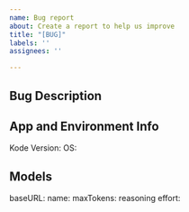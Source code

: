```yaml
---
name: Bug report
about: Create a report to help us improve
title: "[BUG]"
labels: ''
assignees: ''

---
```


## Bug Description
<!-- NOTE: from v0.0.18, you can submit a bug from the app by typing /bug, it'll open a window to github issue create, with the model info pre-filled -->


## App and Environment Info
Kode Version: <!-- kode --version -->
OS: <!-- macos/win -->

## Models <!-- get from /config or from ~/.koding.json -->
baseURL:
name:
maxTokens:
reasoning effort:
